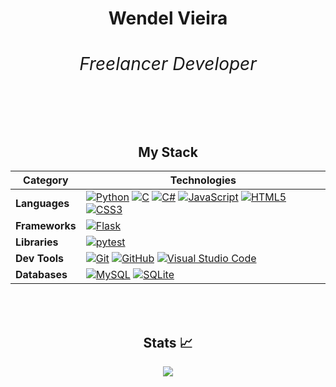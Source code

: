 <h1 align="center" color="red">Wendel Vieira <span><h6>Freelancer Developer</h6></span></h1>
<br>


<div align="center">

## My Stack

| Category                  | Technologies                                                                                                                                                                                                                                       |
|---------------------------|----------------------------------------------------------------------------------------------------------------------------------------------------------------------------------------------------------------------------------------------------|
| **Languages**             | [![Python][Python]][Python-url] [![C][C]][C-url] [![C#][C#]][C#-url] [![JavaScript][JavaScript]][JavaScript-url] [![HTML5][HTML5]][HTML5-url] [![CSS3][CSS3]][CSS3-url]                                                                                                          |
| **Frameworks**            | [![Flask][Flask]][Flask-url]                                                                                                                      |
| **Libraries**             | [![pytest][pytest]][pytest-url]                                                                                                           |
| **Dev Tools**             | [![Git][Git]][Git-url] [![GitHub][GitHub]][GitHub-url] [![Visual Studio Code][Visual Studio Code]][Visual Studio Code-url]                                                                      |
| **Databases**             | [![MySQL][MySQL]][MySQL-url] [![SQLite][SQLite]][SQLite-url]                                                                                                                  |

<br>
<br>
</div>

<div align="center">
  
## Stats 📈
<img 
  src="https://github-readme-stats.vercel.app/api/top-langs/?username=wendel-vieira&theme=react&layout=compact"
/>
</br>


<br/>
</div>

[Python]: https://img.shields.io/badge/Python-20232A?style=for-the-badge&logo=Python
[Python-url]: https://www.python.org/
[C]: https://img.shields.io/badge/C-20232A?style=for-the-badge&logo=c
[C-url]: https://en.wikipedia.org/wiki/C_(programming_language)
[C#]: https://img.shields.io/badge/C%23-20232A?style=for-the-badge&logo=csharp
[C#-url]: https://docs.microsoft.com/en-us/dotnet/csharp/
[JavaScript]: https://img.shields.io/badge/Javascript-20232A?style=for-the-badge&logo=javascript&logoColor=#F7DF1E
[JavaScript-url]: https://www.javascript.com/
[HTML5]: https://img.shields.io/badge/HTML5-20232A?style=for-the-badge&logo=html5
[HTML5-url]: https://developer.mozilla.org/en-US/docs/Web/HTML
[CSS3]: https://img.shields.io/badge/CSS3-20232A?style=for-the-badge&logo=css3
[CSS3-url]: https://developer.mozilla.org/en-US/docs/Web/CSS
[Flask]: https://img.shields.io/badge/Flask-20232A?style=for-the-badge&logo=flask
[Flask-url]: https://flask.palletsprojects.com/
[pytest]: https://img.shields.io/badge/pytest-20232A?style=for-the-badge&logo=pytest
[pytest-url]: https://docs.pytest.org/en/stable/
[MySQL]: https://img.shields.io/badge/MySQL-20232A?style=for-the-badge&logo=mysql
[MySQL-url]: https://www.mysql.com/
[SQLite]: https://img.shields.io/badge/SQLite-20232A?style=for-the-badge&logo=sqlite
[SQLite-url]: https://www.sqlite.org/
[Git]: https://img.shields.io/badge/git-20232A?style=for-the-badge&logo=git
[Git-url]: https://git-scm.com/
[GitHub]: https://img.shields.io/badge/github-20232A?style=for-the-badge&logo=github
[GitHub-url]: https://github.com/
[Visual Studio Code]: https://img.shields.io/badge/VSCode-20232A?style=for-the-badge&logo=visualstudiocode
[Visual Studio Code-url]: https://code.visualstudio.com/
[Netlify]: https://img.shields.io/badge/Netlify-20232A?style=for-the-badge&logo=netlify
[Netlify-url]: https://www.netlify.com/
